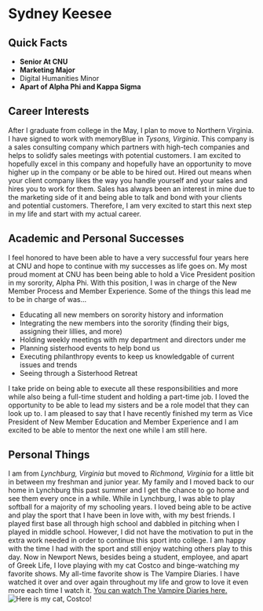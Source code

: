 # Sydney Keesee

## Quick Facts

* **Senior At CNU**
* **Marketing Major**
 * Digital Humanities Minor
* **Apart of Alpha Phi and Kappa Sigma**

## Career Interests

  After I graduate from college in the May, I plan to move to Northern Virginia. I have signed to work with memoryBlue in _Tysons, Virginia_. This company is a sales consulting company which partners with high-tech companies and helps to solidfy sales meetings with potential customers. I am excited to hopefully excel in this company and hopefully have an opportunity to move higher up in the company or be able to be hired out. Hired out means when your client company likes the way you handle yourself and your sales and hires you to work for them. Sales has always been an interest in mine due to the marketing side of it and being able to talk and bond with your clients and potential customers. Therefore, I am very excited to start this next step in my life and start with my actual career. 

## Academic and Personal Successes

  I feel honored to have been able to have a very successful four years here at CNU and hope to continue with my successes as life goes on. My most proud moment at CNU has been being able to hold a Vice President position in my sorority, Alpha Phi. With this position, I was in charge of the New Member Process and Member Experience. Some of the things this lead me to be in charge of was...
  
 * Educating all new members on sorority history and information
 * Integrating the new members into the sorority (finding their bigs, assigning their lillies, and more)
 * Holding weekly meetings with my department and directors under me
 * Planning sisterhood events to help bond us
 * Executing philanthropy events to keep us knowledgable of current issues and trends
 * Seeing through a Sisterhood Retreat 

  I take pride on being able to execute all these responsibilities and more while also being a full-time student and holding a part-time job. I loved the opportunity to be able to lead my sisters and be a role model that they can look up to. I am pleased to say that I have recently finished my term as Vice President of New Member Education and Member Experience and I am excited to be able to mentor the next one while I am still here. 
  
 ## Personal Things
 
  I am from _Lynchburg, Virginia_ but moved to _Richmond, Virginia_ for a little bit in between my freshman and junior year. My family and I moved back to our home in Lynchburg this past summer and I get the chance to go home and see them every once in a while. While in Lynchburg, I was able to play softball for a majority of my schooling years. I loved being able to be active and play the sport that I have been in love with, with my best friends. I played first base all through high school and dabbled in pitching when I played in middle school. However, I did not have the motivation to put in the extra work needed in order to continue this sport into college. I am happy with the time I had with the sport and still enjoy watching others play to this day. Now in Newport News, besides being a student, employee, and apart of Greek Life, I love playing with my cat Costco and binge-watching my favorite shows. My all-time favorite show is The Vampire Diaries. I have watched it over and over again throughout my life and grow to love it even more each time I watch it. 
[You can watch The Vampire Diaries here.](https://www.netflix.com/)
![Here is my cat, Costco!](keeseesydne.github.io/keeseesydne/images/costco.JPG)
